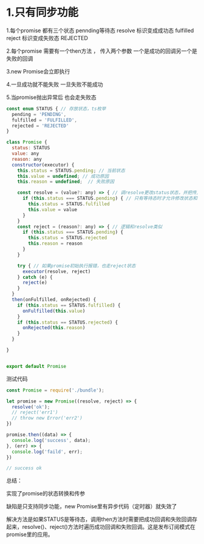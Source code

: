 # 1.只有同步功能



1.每个promise 都有三个状态 pennding等待态  resolve 标识变成成功态 fulfilled reject 标识变成失败态 REJECTED

2.每个promise 需要有一个then方法 ， 传入两个参数 一个是成功的回调另一个是失败的回调

3.new Promise会立即执行

4.一旦成功就不能失败 一旦失败不能成功

5.当promise抛出异常后 也会走失败态

```js
const enum STATUS { // 存放状态，ts枚举
  pending = 'PENDING',
  fulfilled = 'FULFILLED',
  rejected = 'REJECTED'
}

class Promise {
  status: STATUS
  value: any
  reason: any
  constructor(executor) {
    this.status = STATUS.pending; // 当前状态
    this.value = undefined; // 成功原因
    this.reason = undefined;  // 失败原因

    const resolve = (value?: any) => { // 调resolve更改status状态，并把传入的value保存下来。加？表示value允许不传参
      if (this.status === STATUS.pending) { // 只有等待态时才允许修改状态和值，否则不生效
        this.status = STATUS.fulfilled
        this.value = value
      }
    }
    const reject = (reason?: any) => { // 逻辑和resolve类似
      if (this.status === STATUS.pending) {
        this.status = STATUS.rejected
        this.reason = reason
      }
    }

    try { // 如果promise初始执行报错，也走reject状态
      executor(resolve, reject)
    } catch (e) {
      reject(e)
    }
  }
  then(onFulfilled, onRejected) {
    if (this.status == STATUS.fulfilled) {
      onFulfilled(this.value)
    }
    if (this.status == STATUS.rejected) {
      onRejected(this.reason)
    }
  }

}


export default Promise
```

测试代码

```js
const Promise = require('./bundle');

let promise = new Promise((resolve, reject) => {
  resolve('ok');
  // reject('err1')
  // throw new Error('err2')
})

promise.then((data) => {
  console.log('success', data);
}, (err) => {
  console.log('faild', err);
})

// success ok
```

总结：

实现了promise的状态转换和传参

缺陷是只支持同步功能，new Promise里有异步代码（定时器）就失效了

解决方法是如果STATUS是等待态，调用then方法时需要把成功回调和失败回调存起来，resolve()、reject()方法时遍历成功回调和失败回调。这是发布订阅模式在promise里的应用。

